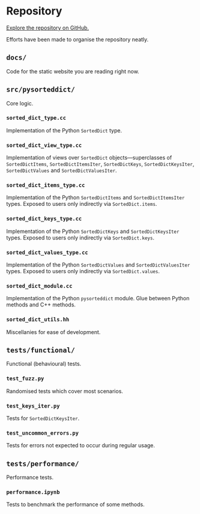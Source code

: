 # Repository

[Explore the repository on GitHub.](https://github.com/tfpf/pysorteddict)

Efforts have been made to organise the repository neatly.

## `docs/`

Code for the static website you are reading right now.

## `src/pysorteddict/`

Core logic.

### `sorted_dict_type.cc`

Implementation of the Python `SortedDict` type.

### `sorted_dict_view_type.cc`

Implementation of views over `SortedDict` objects—superclasses of `SortedDictItems`, `SortedDictItemsIter`,
`SortedDictKeys`,  `SortedDictKeysIter`, `SortedDictValues` and `SortedDictValuesIter`.

### `sorted_dict_items_type.cc`

Implementation of the Python `SortedDictItems` and `SortedDictItemsIter` types. Exposed to users only indirectly via
`SortedDict.items`.

### `sorted_dict_keys_type.cc`

Implementation of the Python `SortedDictKeys` and `SortedDictKeysIter` types. Exposed to users only indirectly via
`SortedDict.keys`.

### `sorted_dict_values_type.cc`

Implementation of the Python `SortedDictValues` and `SortedDictValuesIter` types. Exposed to users only indirectly via
`SortedDict.values`.

### `sorted_dict_module.cc`

Implementation of the Python `pysorteddict` module. Glue between Python methods and C++ methods.

### `sorted_dict_utils.hh`

Miscellanies for ease of development.

## `tests/functional/`

Functional (behavioural) tests.

### `test_fuzz.py`

Randomised tests which cover most scenarios.

### `test_keys_iter.py`

Tests for `SortedDictKeysIter`.

### `test_uncommon_errors.py`

Tests for errors not expected to occur during regular usage.

## `tests/performance/`

Performance tests.

### `performance.ipynb`

Tests to benchmark the performance of some methods.
